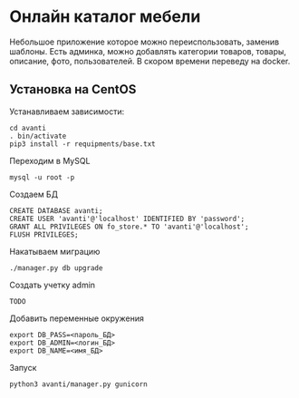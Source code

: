 Онлайн каталог мебели
===========
Небольшое приложение которое можно переиспользовать, заменив шаблоны.
Есть админка, можно добавлять категории товаров, товары, описание, фото, пользователей.
В скором времени переведу на docker.

Установка на CentOS
------------
Устанавливаем зависимости:
```
cd avanti
. bin/activate
pip3 install -r requipments/base.txt
```

Переходим в MySQL

```mysql -u root -p ```

Создаем БД
```
CREATE DATABASE avanti;
CREATE USER 'avanti'@'localhost' IDENTIFIED BY 'password';
GRANT ALL PRIVILEGES ON fo_store.* TO 'avanti'@'localhost';
FLUSH PRIVILEGES;
```
Накатываем миграцию
```
./manager.py db upgrade
```

Создать учетку admin
```
TODO
```

Добавить переменные окружения
```
export DB_PASS=<пароль_БД>
export DB_ADMIN=<логин_БД>
export DB_NAME=<имя_БД>
```

Запуск
```
python3 avanti/manager.py gunicorn
```
